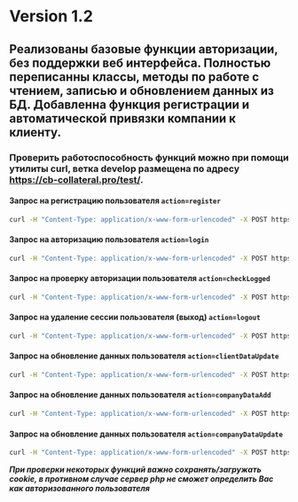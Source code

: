 Version 1.2
============
Реализованы базовые функции авторизации, без поддержки веб интерфейса.
Полностью переписанны классы, методы по работе с чтением, записью и обновлением данных из БД.
Добавленна функция регистрации и автоматической привязки компании к клиенту.
--------------
### Проверить работоспособность функций можно при помощи утилиты curl, ветка develop размещена по адресу <https://cb-collateral.pro/test/>.
#### Запрос на регистрацию пользователя `action=register`
```bash
curl -H "Content-Type: application/x-www-form-urlencoded" -X POST https://cb-collateral.pro/test/php/main.php?action=register -d "email=your@mail.com&firstname=name&password=password"
```

#### Запрос на авторизацию пользователя `action=login`
```bash
curl -H "Content-Type: application/x-www-form-urlencoded" -X POST https://cb-collateral.pro/test/php/main.php?action=login -c "/path/to/save/cookie" -d "email=your@mail.com&password=password"
```

#### Запрос на проверку авторизации пользователя `action=checkLogged`
```bash
curl -H "Content-Type: application/x-www-form-urlencoded" -X POST https://cb-collateral.pro/test/php/main.php?action=checkLogged -b "/path/to/load/cookie"
```

#### Запрос на удаление сессии пользователя (выход) `action=logout`
```bash
curl -H "Content-Type: application/x-www-form-urlencoded" -X POST https://cb-collateral.pro/test/php/main.php?action=logout -b "/path/to/load/cookie"
```

#### Запрос на обновление данных пользователя `action=clientDataUpdate`
```bash
curl -H "Content-Type: application/x-www-form-urlencoded" -X POST https://cb-collateral.pro/test/php/main.php?action=clientDataUpdate -b "/path/to/load/cookie" -d "name=Name&surname=Surname&patronymic=Patronymic&birth_day=YYYY-MM-DD"
```

#### Запрос на обновление данных пользователя `action=companyDataAdd`
```bash
curl -H "Content-Type: application/x-www-form-urlencoded" -X POST https://cb-collateral.pro/test/php/main.php?action=companyDataAdd -b "/path/to/load/cookie" -d "name=OOO Company&owner=full name"
```

#### Запрос на обновление данных пользователя `action=companyDataUpdate`
```bash
curl -H "Content-Type: application/x-www-form-urlencoded" -X POST https://cb-collateral.pro/test/php/main.php?action=companyDataUpdate -b "/path/to/load/cookie" -d "name=OOO Company&owner=full name"
```
***При проверки некоторых функций важно сохранять/загружать cookie, в противном случае сервер php не сможет определить Вас как авторизованного пользователя***